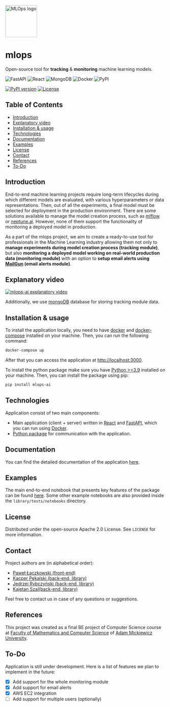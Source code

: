 <img src="https://raw.githubusercontent.com/mlops-ai/mlops/develop/client/public/mlops.svg?sanitize=true" alt="MLOps logo" height="100">

# mlops
Open-source tool for **tracking** & **monitoring** machine learning models. 

![FastAPI](https://img.shields.io/badge/FastAPI-009688.svg?style=for-the-badge&logo=FastAPI&logoColor=white)
![React](https://img.shields.io/badge/react-%2320232a.svg?style=for-the-badge&logo=react&logoColor=%2361DAFB)
![MongoDB](https://img.shields.io/badge/MongoDB-%234ea94b.svg?style=for-the-badge&logo=mongodb&logoColor=white)
![Docker](https://img.shields.io/badge/docker-%230db7ed.svg?style=for-the-badge&logo=docker&logoColor=white)
![PyPI](https://img.shields.io/badge/PyPI-3775A9.svg?style=for-the-badge&logo=PyPI&logoColor=white)

[![PyPI version](https://badge.fury.io/py/mlops-ai.svg)](https://badge.fury.io/py/mlops-ai)
[![License](https://img.shields.io/badge/License-Apache_2.0-blue.svg)](https://opensource.org/licenses/Apache-2.0)

## Table of Contents
- [Introduction](#introduction)
- [Explanatory video](#explanatory-video)
- [Installation & usage](#installation--usage)
- [Technologies](#technologies)
- [Documentation](#documentation)
- [Examples](#examples)
- [License](#license)
- [Contact](#contact)
- [References](#references)
- [To-Do](#to-do)

## Introduction

End-to-end machine learning projects require long-term lifecycles during which different models are evaluated,
with various hyperparameters or data representations. 
Then, out of all the experiments, a final model must be selected for deployment in the production environment.
There are some solutions available to manage the model creation process, such as [mlflow](https://mlflow.org/)
or [neptune.ai](https://neptune.ai/). However, none of them support the functionality of monitoring a deployed model in production.

As a part of the mlops project, we aim to create a ready-to-use tool for professionals in the Machine Learning industry 
allowing them not only to **manage experiments during model creation process (tracking module)**, 
but also **monitoring a deployed model working on real-world production data (monitoring module)** 
with an option to **setup email alerts using [MailGun](https://www.mailgun.com/) (email alerts module)**.

## Explanatory video
[![mlops-ai explanatory video](https://img.youtube.com/vi/eM1tSxPxrsU/maxresdefault.jpg)](https://www.youtube.com/watch?v=eM1tSxPxrsU)

Additionally, we use [mongoDB](https://www.mongodb.com/) database for storing tracking module data.

## Installation & usage

To install the application locally, you need to have [docker](https://docs.docker.com/get-docker/) and 
[docker-compose](https://docs.docker.com/compose/install/) installed on your machine. 
Then, you can run the following command:

```bash
docker-compose up
```

After that you can access the application at [http://localhost:3000](http://localhost:3000).


To install the python package make sure you have [Python >=3.9](https://www.python.org/downloads/) installed on your machine.
Then, you can install the package using pip:

```bash
pip install mlops-ai
```
## Technologies

Application consist of two main components:
- Main application (client + server) written in [React](https://reactjs.org/) and [FastAPI](https://fastapi.tiangolo.com/), 
which you can run using [Docker](https://www.docker.com/).
- [Python package](https://pypi.org/project/mlops-ai/) for communication with the application.

## Documentation

You can find the detailed documentation of the application [here](https://mlops-ai.github.io/mlops/).

## Examples

The main end-to-end notebook that 
presents key features of the package can be found 
[here](https://github.com/mlops-ai/mlops/blob/develop/library/tests/notebooks/mlops-ai-library-showcase.ipynb).
Some other example notebooks are also provided inside the `library/tests/notebooks` directory. 

## License

Distributed under the open-source Apache 2.0 License. See `LICENSE` for more information.


## Contact

Project authors are (in alphabetical order):
- [Paweł Łączkowski (front-end)](https://github.com/dzikafoczka)
- [Kacper Pękalski (back-end, library)](https://github.com/kacperxxx)
- [Jędrzej Rybczyński (back-end, library)](https://github.com/directtt)
- [Kajetan Szal(back-end, library)](https://github.com/kajetsz/)

Feel free to contact us in case of any questions or suggestions.

## References

This project was created as a final BE project of Computer Science course at
[Faculty of Mathematics and Computer Science](https://wmi.amu.edu.pl/en) 
of [Adam Mickiewicz University](https://amu.edu.pl/en). 

## To-Do

Application is still under development.
Here is a list of features we plan to implement in the future:
- [x] Add support for the whole monitoring module
- [x] Add support for email alerts
- [x] AWS EC2 integration
- [ ] Add support for multiple users (optionally)
